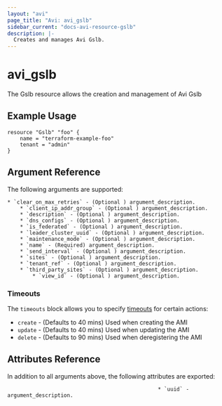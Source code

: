 ```yaml
---
layout: "avi"
page_title: "Avi: avi_gslb"
sidebar_current: "docs-avi-resource-gslb"
description: |-
  Creates and manages Avi Gslb.
---
```


# avi_gslb

The Gslb resource allows the creation and management of Avi Gslb

## Example Usage

```hcl
resource "Gslb" "foo" {
    name = "terraform-example-foo"
    tenant = "admin"
}
```

## Argument Reference

The following arguments are supported:

    * `clear_on_max_retries` - (Optional ) argument_description.
        * `client_ip_addr_group` - (Optional ) argument_description.
        * `description` - (Optional ) argument_description.
        * `dns_configs` - (Optional ) argument_description.
        * `is_federated` - (Optional ) argument_description.
        * `leader_cluster_uuid` - (Optional ) argument_description.
        * `maintenance_mode` - (Optional ) argument_description.
        * `name` - (Required) argument_description.
        * `send_interval` - (Optional ) argument_description.
        * `sites` - (Optional ) argument_description.
        * `tenant_ref` - (Optional ) argument_description.
        * `third_party_sites` - (Optional ) argument_description.
            * `view_id` - (Optional ) argument_description.

### Timeouts

The `timeouts` block allows you to specify [timeouts](https://www.terraform.io/docs/configuration/resources.html#timeouts) for certain actions:

* `create` - (Defaults to 40 mins) Used when creating the AMI
* `update` - (Defaults to 40 mins) Used when updating the AMI
* `delete` - (Defaults to 90 mins) Used when deregistering the AMI

## Attributes Reference

In addition to all arguments above, the following attributes are exported:

                                                    * `uuid` - argument_description.
